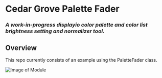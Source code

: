 # Cedar Grove Palette Fader

### _A work-in-progress displayio color palette and color list brightness setting and normalizer tool._

## Overview

This repo currently consists of an example using the PaletteFader class.



![Image of Module](https://github.com/CedarGroveStudios/Matrix_Weather/blob/main/photos_and_graphics/matrix_weather.jpeg)
